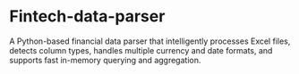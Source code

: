 # Fintech-data-parser
A Python-based financial data parser that intelligently processes Excel files, detects column types, handles multiple currency and date formats, and supports fast in-memory querying and aggregation.
